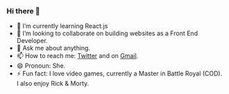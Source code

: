 
### Hi there 👋

- 🌱 I’m currently learning React.js
- 👯 I’m looking to collaborate on building websites as a Front End Developer.
- 💬 Ask me about anything.
- 📫 How to reach me: [Twitter](https://twitter.com/tomiajayi_) and on [Gmail](Mailto:thomieajayi@gmail.com).
- 😄 Pronoun: She.
- ⚡ Fun fact: I love video games, currently a Master in Battle Royal (COD). I also enjoy Rick & Morty.

